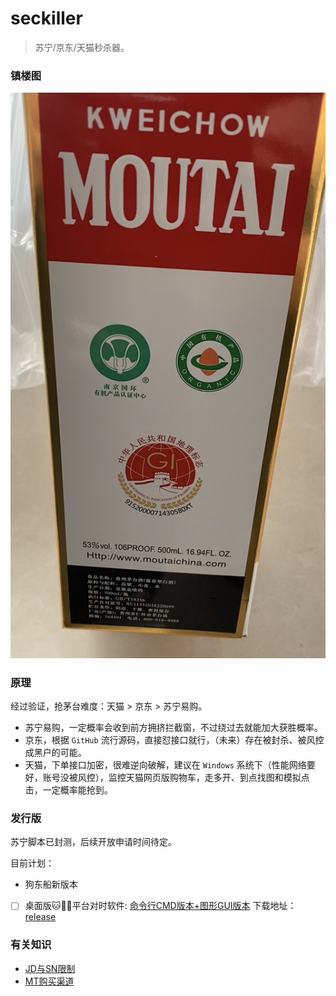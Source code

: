 # seckiller

> 苏宁/京东/天猫秒杀器。

### 镇楼图

![maotai_wine_image](image.png)

### 原理

经过验证，抢茅台难度：天猫 > 京东 > 苏宁易购。

- 苏宁易购，一定概率会收到前方拥挤拦截窗，不过绕过去就能加大获胜概率。
- 京东，根据 `GitHub` 流行源码，直接怼接口就行，（未来）存在被封杀、被风控成黑户的可能。
- 天猫，下单接口加密，很难逆向破解，建议在 `Windows` 系统下（性能网络要好，账号没被风控），监控天猫网页版购物车，走多开、到点找图和模拟点击，一定概率能抢到。

### 发行版

苏宁脚本已封测，后续开放申请时间待定。

目前计划：

- 狗东船新版本
- [ ] 桌面版🐱🐶🦁平台对时软件: [命令行CMD版本+图形GUI版本](https://github.com/ycrao/seckiller/issues/8) 下载地址：[release](https://github.com/ycrao/seckiller/releases)

### 有关知识

- [JD与SN限制](docs/jd_sn_limit.md)
- [MT购买渠道](docs/mt_channels.md)
